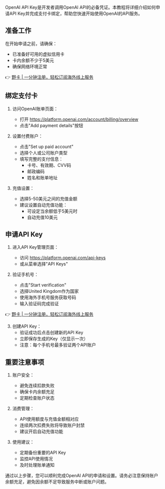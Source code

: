 OpenAI API Key是开发者调用OpenAI API的必备凭证。本教程将详细介绍如何申请API Key并完成支付卡绑定，帮助您快速开始使用OpenAI的API服务。

## 准备工作

在开始申请之前，请确保：
- 已准备好可用的虚拟信用卡
- 卡内余额不少于5美元
- 确保网络环境正常

👉 [野卡 | 一分钟注册，轻松订阅海外线上服务](https://bit.ly/bewildcard)

## 绑定支付卡

1. 访问OpenAI账单页面：
   - 打开 https://platform.openai.com/account/billing/overview
   - 点击"Add payment details"按钮

2. 设置付费账户：
   - 点击"Set up paid account"
   - 选择个人或公司账户类型
   - 填写完整的支付信息：
     - 卡号、有效期、CVV码
     - 邮政编码
     - 姓名和账单地址

3. 充值设置：
   - 选择5-50美元之间的充值金额
   - 建议设置自动充值功能：
     - 可设定当余额低于5美元时
     - 自动充值10美元

## 申请API Key

1. 进入API Key管理页面：
   - 访问 https://platform.openai.com/api-keys
   - 或从菜单选择"API Keys"

2. 验证手机号：
   - 点击"Start verification"
   - 选择United Kingdom作为国家
   - 使用海外手机号服务获取号码
   - 输入验证码完成验证

👉 [野卡 | 一分钟注册，轻松订阅海外线上服务](https://bit.ly/bewildcard)

3. 创建API Key：
   - 验证成功后点击创建新的API Key
   - 立即保存生成的Key（仅显示一次）
   - 注意：每个手机号最多验证两个API账户

## 重要注意事项

1. 账户安全：
   - 避免连续扣款失败
   - 确保卡内余额充足
   - 定期检查账户状态

2. 消费管理：
   - API使用额度与充值金额相对应
   - 连续两次扣费失败将导致账户封禁
   - 建议开启自动充值功能

3. 使用建议：
   - 定期备份重要的API Key
   - 监控API使用情况
   - 及时处理账单通知

通过以上步骤，您可以顺利完成OpenAI API的申请和设置。请务必注意保持账户余额充足，避免因余额不足导致服务中断或账户问题。